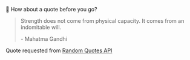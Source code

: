 📣 How about a quote before you go?

> Strength does not come from physical capacity. It comes from an indomitable will.
>
> <p>- Mahatma Gandhi</p>

Quote requested from [Random Quotes API](https://github.com/lukePeavey/quotable)
